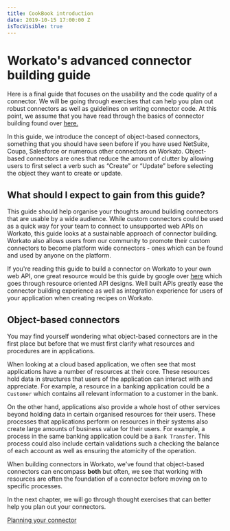 ```yaml
---
title: CookBook introduction
date: 2019-10-15 17:00:00 Z
isTocVisible: true
---
```


# Workato's advanced connector building guide
Here is a final guide that focuses on the usability and the code quality of a connector. We will be going through exercises that can help you plan out robust connectors as well as guidelines on writing connector code. At this point, we assume that you have read through the basics of connector building found over [here.](/developing-connectors/sdk.md)

In this guide, we introduce the concept of object-based connectors, something that you should have seen before if you have used NetSuite, Coupa, Salesforce or numerous other connectors on Workato. Object-based connectors are ones that reduce the amount of clutter by allowing users to first select a verb such as “Create” or “Update” before selecting the object they want to create or update.

## What should I expect to gain from this guide?
This guide should help organise your thoughts around building connectors that are usable by a wide audience. While custom connectors could be used as a quick way for your team to connect to unsupported web APIs on Workato, this guide looks at a sustainable approach of connector building. Workato also allows users from our community to promote their custom connectors to become platform wide connectors - ones which can be found and used by anyone on the platform.

If you're reading this guide to build a connector on Workato to your own web API, one great resource would be this guide by google over [here](https://cloud.google.com/apis/design/) which goes through resource oriented API designs. Well built APIs greatly ease the connector building experience as well as integration experience for users of your application when creating recipes on Workato.

## Object-based connectors
You may find yourself wondering what object-based connectors are in the first place but before that we must first clarify what resources and procedures are in applications.

When looking at a cloud based application, we often see that most applications have a number of resources at their core. These resources hold data in structures that users of the application can interact with and appreciate. For example, a resource in a banking application could be a `Customer` which contains all relevant information to a customer in the bank.

On the other hand, applications also provide a whole host of other services beyond holding data in certain organised resources for their users. These processes that applications perform on resources in their systems also create large amounts of business value for their users. For example, a process in the same banking application could be a `Bank Transfer`. This process could also include certain validations such a checking the balance of each account as well as ensuring the atomicity of the operation.

When building connectors in Workato, we've found that object-based connectors can encompass **both** but often, we see that working with resources are often the foundation of a connector before moving on to specific processes.

In the next chapter, we will go through thought exercises that can better help you plan out your connectors.

[Planning your connector](connector-planning.md)
